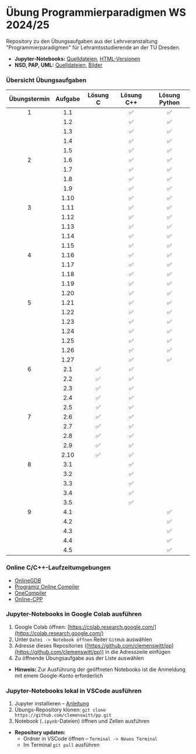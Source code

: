 # Übung Programmierparadigmen WS 2024/25

Repository zu den Übungsaufgaben aus der Lehrveranstaltung "Programmierparadigmen" für Lehramtsstudierende an der TU Dresden.

- **Jupyter-Notebooks:** [Quelldateien](https://github.com/clemenswitt/pp/tree/main/Notebooks), [HTML-Versionen](https://github.com/clemenswitt/pp/tree/main/HTML)
- **NSD, PAP, UML:** [Quelldateien](https://github.com/clemenswitt/pp/tree/main/Assets/Struktogramme), [Bilder](https://github.com/clemenswitt/pp/tree/main/Assets/Export)

### Übersicht Übungsaufgaben

| Übungstermin | Aufgabe | Lösung C | Lösung C++ | Lösung Python |
|:------------:|:-------:|:--------:|:----------:|:-------------:|
|      1       |   1.1   |          |     ✅      |       ✅       |
|              |   1.2   |          |     ✅      |       ✅       |
|              |   1.3   |          |     ✅      |       ✅       |
|              |   1.4   |          |     ✅      |       ✅       |
|              |   1.5   |          |     ✅      |       ✅       |
|      2       |   1.6   |          |     ✅      |       ✅       |
|              |   1.7   |          |     ✅      |       ✅       |
|              |   1.8   |          |     ✅      |       ✅       |
|              |   1.9   |          |     ✅      |       ✅       |
|              |  1.10   |          |     ✅      |       ✅       |
|      3       |  1.11   |          |     ✅      |       ✅       |
|              |  1.12   |          |     ✅      |       ✅       |
|              |  1.13   |          |     ✅      |       ✅       |
|              |  1.14   |          |     ✅      |       ✅       |
|              |  1.15   |          |     ✅      |       ✅       |
|      4       |  1.16   |          |     ✅      |       ✅       |
|              |  1.17   |          |     ✅      |       ✅       |
|              |  1.18   |          |     ✅      |       ✅       |
|              |  1.19   |          |     ✅      |       ✅       |
|              |  1.20   |          |     ✅      |       ✅       |
|      5       |  1.21   |          |     ✅      |       ✅       |
|              |  1.22   |          |     ✅      |       ✅       |
|              |  1.23   |          |     ✅      |       ✅       |
|              |  1.24   |          |     ✅      |       ✅       |
|              |  1.25   |          |     ✅      |       ✅       |
|              |  1.26   |          |     ✅      |       ✅       |
|              |  1.27   |          |     ✅      |       ✅       |
|      6       |   2.1   |  ✅       |     ✅      |               |
|              |   2.2   |    ✅     |     ✅      |               |
|              |   2.3   |    ✅     |     ✅      |               |
|              |   2.4   |    ✅     |     ✅      |               |
|              |   2.5   |    ✅     |     ✅      |               |
|      7       |   2.6   |    ✅     |     ✅      |               |
|              |   2.7   |    ✅     |     ✅      |               |
|              |   2.8   |    ✅     |     ✅      |               |
|              |   2.9   |    ✅     |     ✅      |               |
|              |  2.10   |    ✅     |     ✅      |               |
|      8       |   3.1   |          |     ✅      |               |
|              |   3.2   |          |     ✅      |               |
|              |   3.3   |          |     ✅      |               |
|              |   3.4   |          |     ✅      |               |
|              |   3.5   |          |     ✅      |               |
|      9       |   4.1   |          |            |       ✅       |
|              |   4.2   |          |            |       ✅       |
|              |   4.3   |          |            |       ✅       |
|              |   4.4   |          |            |       ✅       |
|              |   4.5   |          |            |       ✅       |


### Online C/C++-Laufzeitumgebungen
- [OnlineGDB](https://www.onlinegdb.com/online_c_compiler)
- [Programiz Online Compiler](https://www.programiz.com/cpp-programming/online-compiler)
- [OneCompiler](https://www.onecompiler.com/cpp)
- [Online-CPP](https://www.online-cpp.com/)

### Jupyter-Notebooks in Google Colab ausführen
1. Google Colab öffnen: [https://colab.research.google.com/](https://colab.research.google.com/)
2. Unter `Datei -> Notebook öffnen` Reiter `GitHub` auswählen
3. Adresse dieses Repositories ([https://github.com/clemenswitt/pp](https://github.com/clemenswitt/pp)) in die Adresszeile einfügen
4. Zu öffnende Übungsaufgabe aus der Liste auswählen
- **Hinweis:** Zur Ausführung der geöffneten Notebooks ist die Anmeldung mit einem Google-Konto erforderlich 

### Jupyter-Notebooks lokal in VSCode ausführen
1. Jupyter installieren – [Anleitung](https://www.youtube.com/watch?v=h1sAzPojKMg)
2. Übungs-Repository klonen: `git clone https://github.com/clemenswitt/pp.git`
3. Notebook (`.ipynb`-Dateien) öffnen und Zellen ausführen

- **Repository updaten:**
  - Ordner in VSCode öffnen – `Terminal -> Neues Terminal`
  - Im Terminal `git pull` ausführen